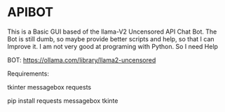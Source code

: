 # APIBOT
This is a Basic GUI based of the llama-V2 Uncensored API Chat Bot. 
The Bot is still dumb, so maybe provide better scripts and help, so that I can Improve it. 
I am not very good at programing with Python. So I need Help

BOT:
https://ollama.com/library/llama2-uncensored

Requirements:

tkinter
messagebox
requests


pip install requests messagebox tkinte
